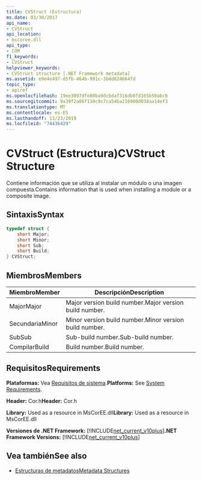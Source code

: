 ```yaml
---
title: CVStruct (Estructura)
ms.date: 03/30/2017
api_name:
- CVStruct
api_location:
- mscoree.dll
api_type:
- COM
f1_keywords:
- CVStruct
helpviewer_keywords:
- CVStruct structure [.NET Framework metadata]
ms.assetid: e9e4e497-d5fb-464b-991c-3bdd824664fd
topic_type:
- apiref
ms.openlocfilehash: 19ee3097dfe80ba9dcbdaf316db0fd165b50abc6
ms.sourcegitcommit: 9a39f2a06f110c9c7ca54ba216900d038aa14ef3
ms.translationtype: MT
ms.contentlocale: es-ES
ms.lasthandoff: 11/23/2019
ms.locfileid: "74436429"
---
```

# <a name="cvstruct-structure"></a><span data-ttu-id="63068-102">CVStruct (Estructura)</span><span class="sxs-lookup"><span data-stu-id="63068-102">CVStruct Structure</span></span>
<span data-ttu-id="63068-103">Contiene información que se utiliza al instalar un módulo o una imagen compuesta.</span><span class="sxs-lookup"><span data-stu-id="63068-103">Contains information that is used when installing a module or a composite image.</span></span>  
  
## <a name="syntax"></a><span data-ttu-id="63068-104">Sintaxis</span><span class="sxs-lookup"><span data-stu-id="63068-104">Syntax</span></span>  
  
```cpp  
typedef struct {  
    short Major;  
    short Minor;  
    short Sub;  
    short Build;  
} CVStruct;  
```  
  
## <a name="members"></a><span data-ttu-id="63068-105">Miembros</span><span class="sxs-lookup"><span data-stu-id="63068-105">Members</span></span>  
  
|<span data-ttu-id="63068-106">Miembro</span><span class="sxs-lookup"><span data-stu-id="63068-106">Member</span></span>|<span data-ttu-id="63068-107">Descripción</span><span class="sxs-lookup"><span data-stu-id="63068-107">Description</span></span>|  
|------------|-----------------|  
|<span data-ttu-id="63068-108">Major</span><span class="sxs-lookup"><span data-stu-id="63068-108">Major</span></span>|<span data-ttu-id="63068-109">Major version build number.</span><span class="sxs-lookup"><span data-stu-id="63068-109">Major version build number.</span></span>|  
|<span data-ttu-id="63068-110">Secundaria</span><span class="sxs-lookup"><span data-stu-id="63068-110">Minor</span></span>|<span data-ttu-id="63068-111">Minor version build number.</span><span class="sxs-lookup"><span data-stu-id="63068-111">Minor version build number.</span></span>|  
|<span data-ttu-id="63068-112">Sub</span><span class="sxs-lookup"><span data-stu-id="63068-112">Sub</span></span>|<span data-ttu-id="63068-113">Sub-build number.</span><span class="sxs-lookup"><span data-stu-id="63068-113">Sub-build number.</span></span>|  
|<span data-ttu-id="63068-114">Compilar</span><span class="sxs-lookup"><span data-stu-id="63068-114">Build</span></span>|<span data-ttu-id="63068-115">Build number.</span><span class="sxs-lookup"><span data-stu-id="63068-115">Build number.</span></span>|  
  
## <a name="requirements"></a><span data-ttu-id="63068-116">Requisitos</span><span class="sxs-lookup"><span data-stu-id="63068-116">Requirements</span></span>  
 <span data-ttu-id="63068-117">**Plataformas:** Vea [Requisitos de sistema](../../../../docs/framework/get-started/system-requirements.md).</span><span class="sxs-lookup"><span data-stu-id="63068-117">**Platforms:** See [System Requirements](../../../../docs/framework/get-started/system-requirements.md).</span></span>  
  
 <span data-ttu-id="63068-118">**Header:** Cor.h</span><span class="sxs-lookup"><span data-stu-id="63068-118">**Header:** Cor.h</span></span>  
  
 <span data-ttu-id="63068-119">**Library:** Used as a resource in MsCorEE.dll</span><span class="sxs-lookup"><span data-stu-id="63068-119">**Library:** Used as a resource in MsCorEE.dll</span></span>  
  
 <span data-ttu-id="63068-120">**Versiones de .NET Framework:** [!INCLUDE[net_current_v10plus](../../../../includes/net-current-v10plus-md.md)]</span><span class="sxs-lookup"><span data-stu-id="63068-120">**.NET Framework Versions:** [!INCLUDE[net_current_v10plus](../../../../includes/net-current-v10plus-md.md)]</span></span>  
  
## <a name="see-also"></a><span data-ttu-id="63068-121">Vea también</span><span class="sxs-lookup"><span data-stu-id="63068-121">See also</span></span>

- [<span data-ttu-id="63068-122">Estructuras de metadatos</span><span class="sxs-lookup"><span data-stu-id="63068-122">Metadata Structures</span></span>](../../../../docs/framework/unmanaged-api/metadata/metadata-structures.md)
